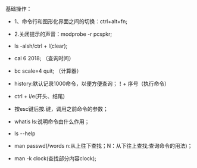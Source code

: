 基础操作：
  - 1、命令行和图形化界面之间的切换：ctrl+alt+fn;  
  - 2.关闭提示的声音：modprobe -r pcspkr;  
  - ls -alsh/ctrl + l(clear);  
  - cal 6 2018;   （查询时间）  
  - bc scale=4 quit;  （计算器）  
  - history:默认记录1000命令，以便方便查询；！+ 序号（执行命令）  
  - ctrl + i/e(开头、结尾)
  - 按esc键后按.键，调用之前命令的参数；  
  
  - whatis ls:说明命令由什么作用；  
  - ls --help  
  - man passwd(/words n:从上往下查找；N：从下往上查找;查询命令的用法)；  
  - man -k clock(查找部分内容clock);  
  
